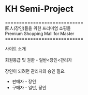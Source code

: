 # KH Semi-Project
============================<br>
匠人(장인)들을 위한 프리미엄 쇼핑몰<br>
Premium Shopping Mall for Master<br>
============================<br>

사이트 소개
<br><br>
회원등급 및 권한 - 일반<장인<관리자
<br><br>
장인이 되려면 관리자의 승인 필요.
<br>
 - 판매자 - 장인 
 - 구매자 - 일반, 장인
